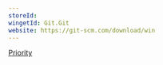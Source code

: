 ```yaml
---
storeId: 
wingetId: Git.Git
website: https://git-scm.com/download/win
---
```


[Priority](Priority.md)